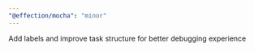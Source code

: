 ```yaml
---
"@effection/mocha": "minor"
---
```


Add labels and improve task structure for better debugging experience
